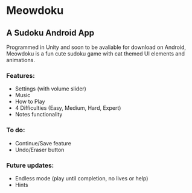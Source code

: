 # Meowdoku
## A Sudoku Android App
Programmed in Unity and soon to be avaliable for download on Android, Meowdoku is a fun cute sudoku game with cat themed UI elements and animations. 

### Features:
- Settings (with volume slider)
- Music
- How to Play
- 4 Difficulties (Easy, Medium, Hard, Expert)
- Notes functionality

### To do:
- Continue/Save feature
- Undo/Eraser button

### Future updates:
- Endless mode (play until completion, no lives or help)
- Hints